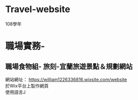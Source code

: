 # Travel-website
108學年
# 職場實務-
## 職場食物組- 旅刻-宜蘭旅遊景點＆規劃網站
網站網址：
https://william1226336816.wixsite.com/website  
於Wix平台上製作網頁  
使用語言J

